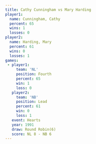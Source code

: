 ```yaml
---
title: Cathy Cunningham vs Mary Harding
player1:                 
  name: Cunningham, Cathy
  percent: 65            
  wins: 1                
  losses: 0              
player2:                 
  name: Harding, Mary    
  percent: 61            
  wins: 0                
  losses: 1              
games:
 - player1:          
     team: 'NL'      
     position: Fourth
     percent: 65     
     win: 1          
     loss: 0         
   player2:        
     team: 'NB'    
     position: Lead
     percent: 61   
     win: 0        
     loss: 1       
   event: Hearts       
   year: 1991          
   draw: Round Robin(6)
   score: NL 8 - NB 6  
---
```

